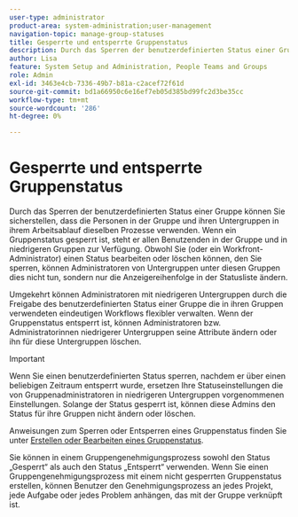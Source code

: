```yaml
---
user-type: administrator
product-area: system-administration;user-management
navigation-topic: manage-group-statuses
title: Gesperrte und entsperrte Gruppenstatus
description: Durch das Sperren der benutzerdefinierten Status einer Gruppe können Sie sicherstellen, dass die Personen in der Gruppe und ihren Untergruppen in ihrem Arbeitsablauf dieselben Prozesse verwenden. Wenn ein Gruppenstatus gesperrt ist, steht er allen Benutzenden in der Gruppe und in niedrigeren Gruppen zur Verfügung.
author: Lisa
feature: System Setup and Administration, People Teams and Groups
role: Admin
exl-id: 3463e4cb-7336-49b7-b81a-c2acef72f61d
source-git-commit: bd1a66950c6e16ef7eb05d385bd99fc2d3be35cc
workflow-type: tm+mt
source-wordcount: '286'
ht-degree: 0%

---
```


# Gesperrte und entsperrte Gruppenstatus

Durch das Sperren der benutzerdefinierten Status einer Gruppe können Sie sicherstellen, dass die Personen in der Gruppe und ihren Untergruppen in ihrem Arbeitsablauf dieselben Prozesse verwenden. Wenn ein Gruppenstatus gesperrt ist, steht er allen Benutzenden in der Gruppe und in niedrigeren Gruppen zur Verfügung. Obwohl Sie (oder ein Workfront-Administrator) einen Status bearbeiten oder löschen können, den Sie sperren, können Administratoren von Untergruppen unter diesen Gruppen dies nicht tun, sondern nur die Anzeigereihenfolge in der Statusliste ändern.

Umgekehrt können Administratoren mit niedrigeren Untergruppen durch die Freigabe des benutzerdefinierten Status einer Gruppe die in ihren Gruppen verwendeten eindeutigen Workflows flexibler verwalten. Wenn der Gruppenstatus entsperrt ist, können Administratoren bzw. Administratorinnen niedrigerer Untergruppen seine Attribute ändern oder ihn für diese Untergruppen löschen.

>[!IMPORTANT]
>
>Wenn Sie einen benutzerdefinierten Status sperren, nachdem er über einen beliebigen Zeitraum entsperrt wurde, ersetzen Ihre Statuseinstellungen die von Gruppenadministratoren in niedrigeren Untergruppen vorgenommenen Einstellungen. Solange der Status gesperrt ist, können diese Admins den Status für ihre Gruppen nicht ändern oder löschen.

Anweisungen zum Sperren oder Entsperren eines Gruppenstatus finden Sie unter [Erstellen oder Bearbeiten eines Gruppenstatus](../../../administration-and-setup/manage-groups/manage-group-statuses/create-or-edit-a-group-status.md).

Sie können in einem Gruppengenehmigungsprozess sowohl den Status „Gesperrt“ als auch den Status „Entsperrt“ verwenden. Wenn Sie einen Gruppengenehmigungsprozess mit einem nicht gesperrten Gruppenstatus erstellen, können Benutzer den Genehmigungsprozess an jedes Projekt, jede Aufgabe oder jedes Problem anhängen, das mit der Gruppe verknüpft ist.

